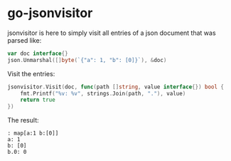 # go-jsonvisitor

jsonvisitor is here to simply visit all entries of a json
document that was parsed like:

```go
var doc interface{}
json.Unmarshal([]byte(`{"a": 1, "b": [0]}`), &doc)
```

Visit the entries:
```go
jsonvisitor.Visit(doc, func(path []string, value interface{}) bool {
    fmt.Printf("%v: %v", strings.Join(path, "."), value)
    return true
})
```

The result:
```
: map[a:1 b:[0]]
a: 1
b: [0]
b.0: 0
```